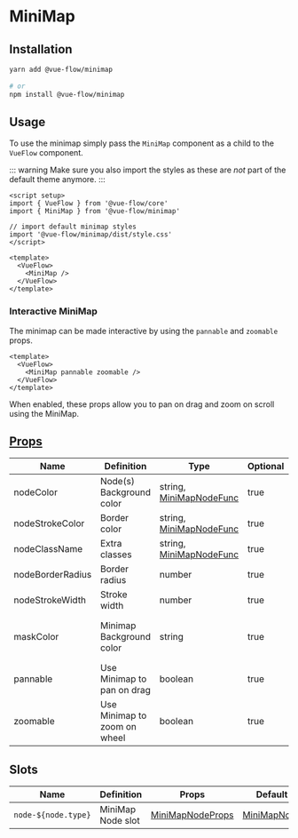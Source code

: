 # MiniMap

## Installation

```bash
yarn add @vue-flow/minimap
  
# or
npm install @vue-flow/minimap
```

## Usage

To use the minimap simply pass the `MiniMap` component as a child to the `VueFlow` component.

::: warning
Make sure you also import the styles as these are *not* part of the default theme anymore.
:::

```vue
<script setup>
import { VueFlow } from '@vue-flow/core'
import { MiniMap } from '@vue-flow/minimap'

// import default minimap styles
import '@vue-flow/minimap/dist/style.css'
</script>

<template>
  <VueFlow>
    <MiniMap />
  </VueFlow>
</template>
```

### Interactive MiniMap

The minimap can be made interactive by using the `pannable` and `zoomable` props.

```vue
<template>
  <VueFlow>
    <MiniMap pannable zoomable />
  </VueFlow>
</template>
```

When enabled, these props allow you to pan on drag and zoom on scroll using the MiniMap.

## [Props](/typedocs/interfaces/MiniMapProps)

| Name             | Definition                   | Type                                                       | Optional | Default                 |
|------------------|------------------------------|------------------------------------------------------------|----------|-------------------------|
| nodeColor        | Node(s) Background color     | string, [MiniMapNodeFunc](/typedocs/type-aliases/MiniMapNodeFunc) | true     | #fff                    |
| nodeStrokeColor  | Border color                 | string, [MiniMapNodeFunc](/typedocs/type-aliases/MiniMapNodeFunc) | true     | #555                    |
| nodeClassName    | Extra classes                | string, [MiniMapNodeFunc](/typedocs/type-aliases/MiniMapNodeFunc) | true     | -                       |
| nodeBorderRadius | Border radius                | number                                                     | true     | 5                       |
| nodeStrokeWidth  | Stroke width                 | number                                                     | true     | 2                       |
| maskColor        | Minimap Background color     | string                                                     | true     | rgb(240, 242, 243, 0.7) |
| pannable         | Use Minimap to pan on drag   | boolean                                                    | true     | false                   |
| zoomable         | Use Minimap to zoom on wheel | boolean                                                    | true     | false                   |

## Slots

| Name                | Definition        | Props                                                     | Default                                       |
|---------------------|-------------------|-----------------------------------------------------------|-----------------------------------------------|
| `node-${node.type}` | MiniMap Node slot | [MiniMapNodeProps](/typedocs/interfaces/MiniMapNodeProps) | [MiniMapNode](/guide/components/minimap-node) |
